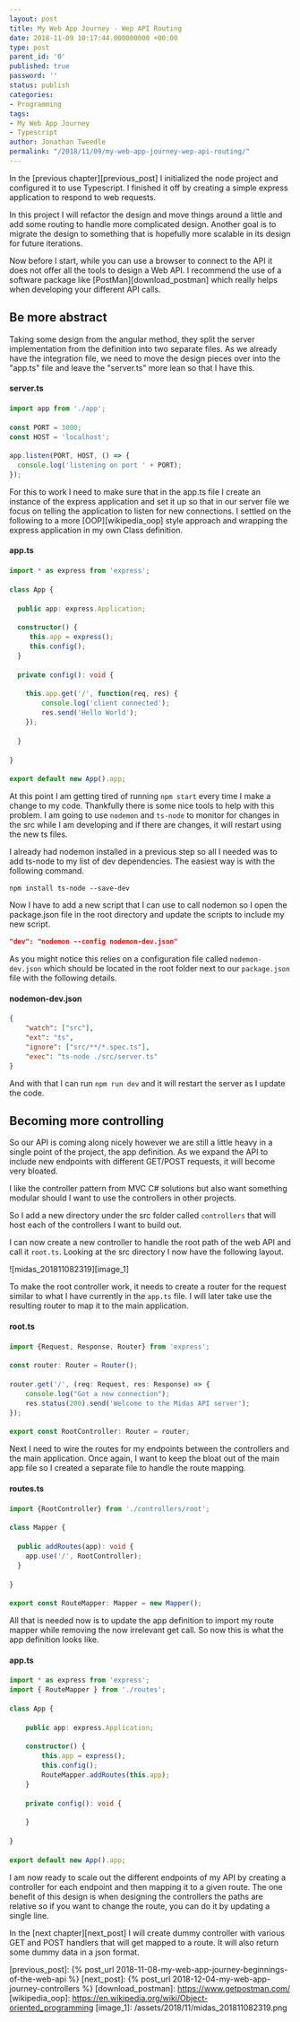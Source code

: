```yaml
---
layout: post
title: My Web App Journey - Wep API Routing
date: 2018-11-09 10:17:44.000000000 +00:00
type: post
parent_id: '0'
published: true
password: ''
status: publish
categories:
- Programming
tags:
- My Web App Journey
- Typescript
author: Jonathan Tweedle
permalink: "/2018/11/09/my-web-app-journey-wep-api-routing/"
---
```

In the [previous chapter][previous_post] I initialized the node project and configured it to use Typescript. I finished it off by creating a simple express application to respond to web requests.

In this project I will refactor the design and move things around a little and add some routing to handle more complicated design. Another goal is to migrate the design to something that is hopefully more scalable in its design for future iterations.

Now before I start, while you can use a browser to connect to the API it does not offer all the tools to design a Web API. I recommend the use of a software package like [PostMan][download_postman] which really helps when developing your different API calls.

## Be more abstract

Taking some design from the angular method, they split the server implementation from the definition into two separate files. As we already have the integration file, we need to move the design pieces over into the "app.ts" file and leave the "server.ts" more lean so that I have this.

#### server.ts

```typescript
import app from './app';

const PORT = 3000;
const HOST = 'localhost';

app.listen(PORT, HOST, () => {
  console.log('listening on port ' + PORT);
});
```

For this to work I need to make sure that in the app.ts file I create an instance of the express application and set it up so that in our server file we focus on telling the application to listen for new connections. I settled on the following to a more [OOP][wikipedia_oop] style approach and wrapping the express application in my own Class definition.

#### app.ts

```typescript
import * as express from 'express';

class App {

  public app: express.Application;

  constructor() {
     this.app = express();
     this.config();
  }

  private config(): void {

    this.app.get('/', function(req, res) {
        console.log('client connected');
        res.send('Hello World');
    });
      
  }

}

export default new App().app;
```

At this point I am getting tired of running ```npm start``` every time I make a change to my code. Thankfully there is some nice tools to help with this problem. I am going to use ```nodemon``` and ```ts-node``` to monitor for changes in the src while I am developing and if there are changes, it will restart using the new ts files.

I already had nodemon installed in a previous step so all I needed was to add ts-node to my list of dev dependencies. The easiest way is with the following command.

```
npm install ts-node --save-dev
```

Now I have to add a new script that I can use to call nodemon so I open the package.json file in the root directory and update the scripts to include my new script.

```json
"dev": "nodemon --config nodemon-dev.json"
```

As you might notice this relies on a configuration file called ```nodemon-dev.json``` which should be located in the root folder next to our ```package.json``` file with the following details.

#### nodemon-dev.json

```json
{
    "watch": ["src"],
    "ext": "ts",
    "ignore": ["src/**/*.spec.ts"],
    "exec": "ts-node ./src/server.ts"
}
```

And with that I can run ```npm run dev``` and it will restart the server as I update the code.

## Becoming more controlling

So our API is coming along nicely however we are still a little heavy in a single point of the project, the app definition. As we expand the API to include new endpoints with different GET/POST requests, it will become very bloated.

I like the controller pattern from MVC C# solutions but also want something modular should I want to use the controllers in other projects.

So I add a new directory under the src folder called ```controllers``` that will host each of the controllers I want to build out.

I can now create a new controller to handle the root path of the web API and call it ```root.ts```. Looking at the src directory I now have the following layout.

![midas_201811082319][image_1]

To make the root controller work, it needs to create a router for the request similar to what I have currently in the ```app.ts``` file. I will later take use the resulting router to map it to the main application.

#### root.ts

```typescript
import {Request, Response, Router} from 'express';

const router: Router = Router();

router.get('/', (req: Request, res: Response) => {
    console.log("Got a new connection");
    res.status(200).send('Welcome to the Midas API server');
});

export const RootController: Router = router;
```

Next I need to wire the routes for my endpoints between the controllers and the main application. Once again, I want to keep the bloat out of the main app file so I created a separate file to handle the route mapping.

#### routes.ts

```typescript
import {RootController} from './controllers/root';

class Mapper {

  public addRoutes(app): void {
    app.use('/', RootController);
  }

}

export const RouteMapper: Mapper = new Mapper();
```

All that is needed now is to update the app definition to import my route mapper while removing the now irrelevant get call. So now this is what the app definition looks like.

#### app.ts

```typescript
import * as express from 'express';
import { RouteMapper } from './routes';

class App {

    public app: express.Application;

    constructor() {
        this.app = express();
        this.config();
        RouteMapper.addRoutes(this.app);
    }

    private config(): void {

    }

}

export default new App().app;
```

I am now ready to scale out the different endpoints of my API by creating a controller for each endpoint and then mapping it to a given route. The one benefit of this design is when designing the controllers the paths are relative so if you want to change the route, you can do it by updating a single line.

In the [next chapter][next_post] I will create dummy controller with various GET and POST handlers that will get mapped to a route. It will also return some dummy data in a json format.

[previous_post]: {% post_url 2018-11-08-my-web-app-journey-beginnings-of-the-web-api %}
[next_post]: {% post_url 2018-12-04-my-web-app-journey-controllers %}
[download_postman]: https://www.getpostman.com/
[wikipedia_oop]: https://en.wikipedia.org/wiki/Object-oriented_programming
[image_1]: /assets/2018/11/midas_201811082319.png
